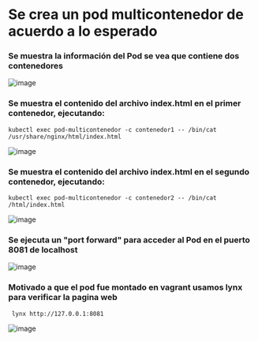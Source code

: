 # Se crea un pod multicontenedor de acuerdo a lo esperado

### Se muestra la información del Pod se vea que contiene dos contenedores

![image](https://user-images.githubusercontent.com/67799058/198738471-ee652d03-eac2-41f5-b9a7-c7d4f2e5d3e6.png)

### Se muestra el contenido del archivo index.html en el primer contenedor, ejecutando:

```
kubectl exec pod-multicontenedor -c contenedor1 -- /bin/cat /usr/share/nginx/html/index.html
```

![image](https://user-images.githubusercontent.com/67799058/198738536-79e3fb14-d74e-4aea-9e1b-ad9145fb61ab.png)


### Se muestra el contenido del archivo index.html en el segundo contenedor, ejecutando:

```
kubectl exec pod-multicontenedor -c contenedor2 -- /bin/cat /html/index.html
```

![image](https://user-images.githubusercontent.com/67799058/198738735-b7b3bd7a-6e7c-43d8-b1ca-c06d6dd0fa0d.png)

### Se ejecuta un "port forward" para acceder al Pod en el puerto 8081 de localhost

![image](https://user-images.githubusercontent.com/67799058/198738831-b1e34c28-54a2-4be4-ac6b-ef4c8a1ac472.png)

### Motivado a que el pod fue montado en vagrant usamos lynx para verificar la pagina web 

```
 lynx http://127.0.0.1:8081
```
![image](https://user-images.githubusercontent.com/67799058/198738943-5c34ad64-97dc-4d80-9eae-5809098eb763.png)
